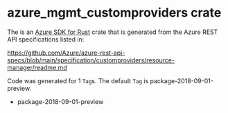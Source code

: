 # azure_mgmt_customproviders crate

The is an [Azure SDK for Rust](https://github.com/Azure/azure-sdk-for-rust) crate that is generated from the Azure REST API specifications listed in:

https://github.com/Azure/azure-rest-api-specs/blob/main/specification/customproviders/resource-manager/readme.md

Code was generated for 1 `Tag`s. The default `Tag` is package-2018-09-01-preview.


- package-2018-09-01-preview